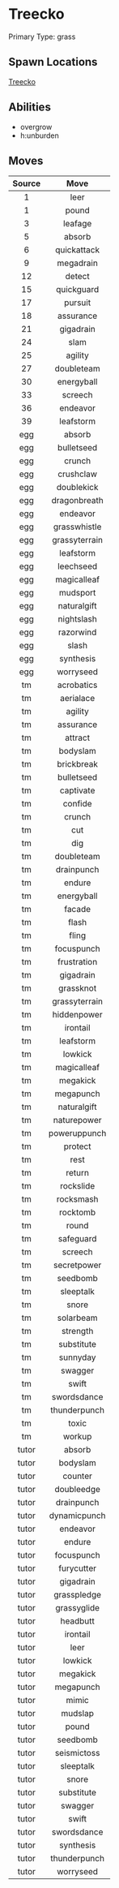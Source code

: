 # Treecko  
Primary Type: grass  
  
## Spawn Locations  
[Treecko](/data/spawn_presets/treecko.md)  
  
## Abilities  
  * overgrow
  * h:unburden
  
  
## Moves  
  
| Source | Move |  
|:---:|:---:|  
| 1 | leer |  
| 1 | pound |  
| 3 | leafage |  
| 5 | absorb |  
| 6 | quickattack |  
| 9 | megadrain |  
| 12 | detect |  
| 15 | quickguard |  
| 17 | pursuit |  
| 18 | assurance |  
| 21 | gigadrain |  
| 24 | slam |  
| 25 | agility |  
| 27 | doubleteam |  
| 30 | energyball |  
| 33 | screech |  
| 36 | endeavor |  
| 39 | leafstorm |  
| egg | absorb |  
| egg | bulletseed |  
| egg | crunch |  
| egg | crushclaw |  
| egg | doublekick |  
| egg | dragonbreath |  
| egg | endeavor |  
| egg | grasswhistle |  
| egg | grassyterrain |  
| egg | leafstorm |  
| egg | leechseed |  
| egg | magicalleaf |  
| egg | mudsport |  
| egg | naturalgift |  
| egg | nightslash |  
| egg | razorwind |  
| egg | slash |  
| egg | synthesis |  
| egg | worryseed |  
| tm | acrobatics |  
| tm | aerialace |  
| tm | agility |  
| tm | assurance |  
| tm | attract |  
| tm | bodyslam |  
| tm | brickbreak |  
| tm | bulletseed |  
| tm | captivate |  
| tm | confide |  
| tm | crunch |  
| tm | cut |  
| tm | dig |  
| tm | doubleteam |  
| tm | drainpunch |  
| tm | endure |  
| tm | energyball |  
| tm | facade |  
| tm | flash |  
| tm | fling |  
| tm | focuspunch |  
| tm | frustration |  
| tm | gigadrain |  
| tm | grassknot |  
| tm | grassyterrain |  
| tm | hiddenpower |  
| tm | irontail |  
| tm | leafstorm |  
| tm | lowkick |  
| tm | magicalleaf |  
| tm | megakick |  
| tm | megapunch |  
| tm | naturalgift |  
| tm | naturepower |  
| tm | poweruppunch |  
| tm | protect |  
| tm | rest |  
| tm | return |  
| tm | rockslide |  
| tm | rocksmash |  
| tm | rocktomb |  
| tm | round |  
| tm | safeguard |  
| tm | screech |  
| tm | secretpower |  
| tm | seedbomb |  
| tm | sleeptalk |  
| tm | snore |  
| tm | solarbeam |  
| tm | strength |  
| tm | substitute |  
| tm | sunnyday |  
| tm | swagger |  
| tm | swift |  
| tm | swordsdance |  
| tm | thunderpunch |  
| tm | toxic |  
| tm | workup |  
| tutor | absorb |  
| tutor | bodyslam |  
| tutor | counter |  
| tutor | doubleedge |  
| tutor | drainpunch |  
| tutor | dynamicpunch |  
| tutor | endeavor |  
| tutor | endure |  
| tutor | focuspunch |  
| tutor | furycutter |  
| tutor | gigadrain |  
| tutor | grasspledge |  
| tutor | grassyglide |  
| tutor | headbutt |  
| tutor | irontail |  
| tutor | leer |  
| tutor | lowkick |  
| tutor | megakick |  
| tutor | megapunch |  
| tutor | mimic |  
| tutor | mudslap |  
| tutor | pound |  
| tutor | seedbomb |  
| tutor | seismictoss |  
| tutor | sleeptalk |  
| tutor | snore |  
| tutor | substitute |  
| tutor | swagger |  
| tutor | swift |  
| tutor | swordsdance |  
| tutor | synthesis |  
| tutor | thunderpunch |  
| tutor | worryseed |  
  

